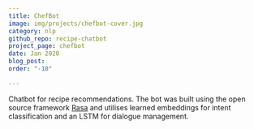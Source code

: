 ```yaml
---
title: ChefBot
image: img/projects/chefbot-cover.jpg
category: nlp
github_repo: recipe-chatbot
project_page: chefbot
date: Jan 2020
blog_post: 
order: "-10"

---
```

Chatbot for recipe recommendations. The bot was built using the open source framework [Rasa](https://github.com/RasaHQ/rasa) and utilises learned embeddings for intent classification and an LSTM for dialogue management.